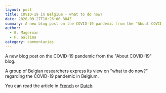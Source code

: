```yaml
---
layout: post
title: COVID-19 in Belgium - what to do now?
date: 2020-09-27T18:26:00.384Z
summary: A new blog post on the COVID-19 pandemic from the "About COVID-19" blog
author:
  - G. Magerman
  - F. Gallina
category: commentaries
---
```

A new blog post on the COVID-19 pandemic from the "About COVID-19" blog.

A group of Belgian researchers express its view on "what to do now?" regarding the COVID-19 pandemic in Belgium. 

You can read the article in [French](https://covid-en-wetenschap.github.io/2020/09/que-faire-maintenant) or [Dutch](https://covid-en-wetenschap.github.io/2020/09/wat-nu)